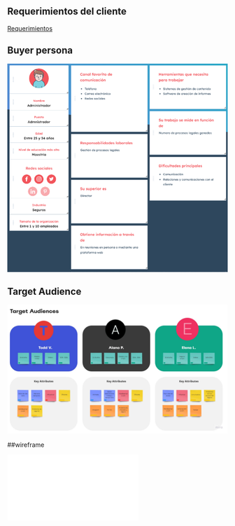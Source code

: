 ## Requerimientos del cliente
[Requerimientos](./modulo%201/1.-Requerimientos.doc)

## Buyer persona
![Buyer Persona](./buyer%20persona.png)

## Target Audience
![Buyer Persona](./Target%20Audience.jpg)

##wireframe

![Wireframe](./AbogaBot%20wireframe.pdf)
